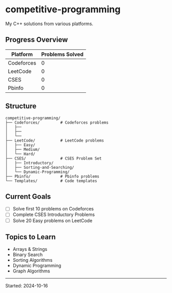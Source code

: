 # competitive-programming

My C++ solutions from various platforms.

## Progress Overview

| Platform   | Problems Solved |
| ---------- | --------------- |
| Codeforces | 0               |
| LeetCode   | 0               |
| CSES       | 0               |
| Pbinfo     | 0               |

## Structure

```
competitive-programming/
├── Codeforces/         # Codeforces problems
│   ├──
│   ├──
│   └──
├── LeetCode/           # LeetCode problems
│   ├── Easy/
│   ├── Medium/
│   └── Hard/
├── CSES/               # CSES Problem Set
│   ├── Introductory/
│   ├── Sorting-and-Searching/
│   └── Dynamic-Programming/
├── Pbinfo/             # Pbinfo problems
└── Templates/          # Code templates
```

## Current Goals

- [ ] Solve first 10 problems on Codeforces
- [ ] Complete CSES Introductory Problems
- [ ] Solve 20 Easy problems on LeetCode

## Topics to Learn

- Arrays & Strings
- Binary Search
- Sorting Algorithms
- Dynamic Programming
- Graph Algorithms

---

Started: 2024-10-16

